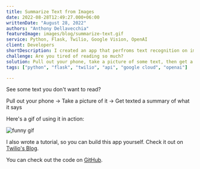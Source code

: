 ```yaml
---
title: Summarize Text from Images
date: 2022-08-28T12:49:27.000+06:00
writtenDate: "August 28, 2022"
authors: "Anthony Dellavecchia"
featureImage: images/blog/summarize-text.gif
service: Python, Flask, Twilio, Google Vision, OpenAI
client: Developers
shortDescription: I created an app that perfroms text recognition on images, then sends you a summary of what it says.
challenge: Are you tired of reading so much?
solution: Pull out your phone, take a picture of some text, then get a summary of what it says.
tags: ["python", "flask", "twilio", "api", "google cloud", "openai"]

---
```


See some text you don't want to read?

Pull out your phone -> Take a picture of it -> Get texted a summary of what it says

Here's a gif of using it in action:

![funny gif](/images/portfolio/summarize.gif)

I also wrote a tutorial, so you can build this app yourself. Check it out on [Twilio's Blog](https://www.twilio.com/blog/summarize-text-from-images-using-ai-and-twilio).

You can check out the code on [GitHub](https://github.com/anthonyjdella/summarize-text).
